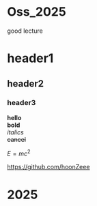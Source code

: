 # Oss_2025
good lecture

# header1
## header2
### header3

**hello**<br>
__bold__<br>
_italics_<br>
~~cancel~~<br>

$E = mc^2$

<https://github.com/hoonZeee>


# 2025 
